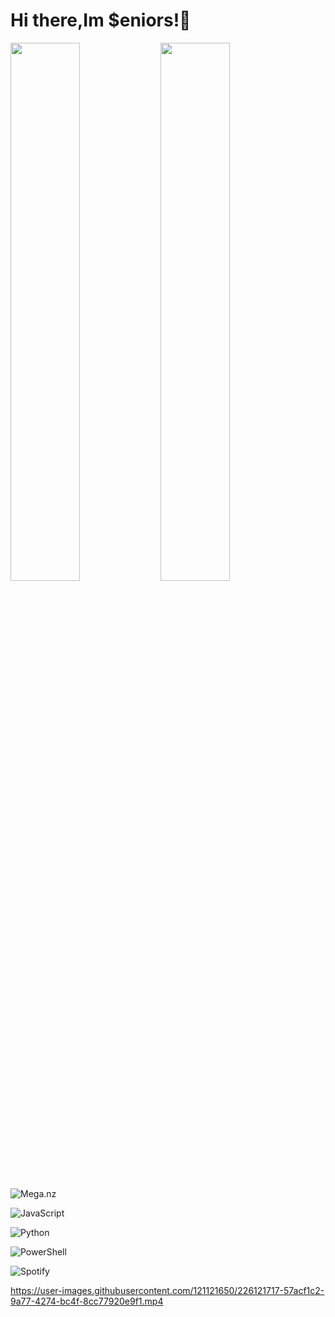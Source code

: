 # Hi there,Im $eniors!👋

<img align= "left" width= "47%" src= "https://github-readme-stats.vercel.app/api?username=senniorss&show_icons=true&theme=tokyonight">

<img align= "left" width= "47%" src= "https://github-readme-stats.vercel.app/api/top-langs/?username=anuraghazra&hide_progress=true">

![Mega.nz](https://img.shields.io/badge/Mega-%23D90007.svg?style=for-the-badge&logo=Mega&logoColor=white)

![JavaScript](https://img.shields.io/badge/javascript-%23323330.svg?style=for-the-badge&logo=javascript&logoColor=%23F7DF1E)

![Python](https://img.shields.io/badge/python-3670A0?style=for-the-badge&logo=python&logoColor=ffdd54)

![PowerShell](https://img.shields.io/badge/PowerShell-%235391FE.svg?style=for-the-badge&logo=powershell&logoColor=white)

![Spotify](https://img.shields.io/badge/Spotify-1ED760?style=for-the-badge&logo=spotify&logoColor=white)


https://user-images.githubusercontent.com/121121650/226121717-57acf1c2-9a77-4274-bc4f-8cc77920e9f1.mp4

